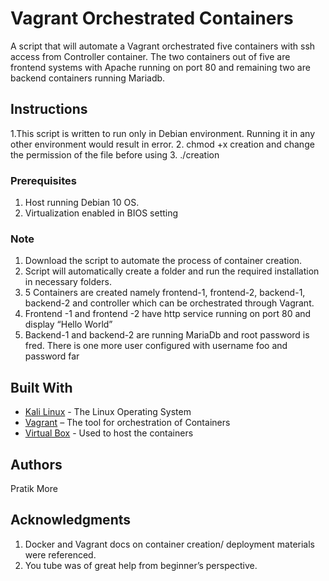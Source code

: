 # Vagrant Orchestrated Containers

A script that will automate a Vagrant orchestrated five containers with ssh access from Controller container. The two containers out of five are frontend systems with Apache running on port 80 and remaining two are backend containers running Mariadb.

## Instructions

1.This script is written to run only in Debian environment. Running it in any other environment would result in error.
2. chmod +x creation and change the permission of the file before using
3. ./creation

### Prerequisites

1.	Host running Debian 10 OS.
2.	Virtualization enabled in BIOS setting

### Note

1.	Download the script to automate the process of container creation.
2.	Script will automatically create a folder and run the required installation in necessary folders.
3.	5 Containers are created namely frontend-1, frontend-2, backend-1, backend-2 and controller which can be orchestrated through Vagrant.
4.	Frontend -1 and frontend -2 have http service running on port 80 and display “Hello World”
5.	Backend-1 and backend-2 are running MariaDb and root password is fred. There is one more user configured with username foo and password far

## Built With

* [Kali Linux]( https://www.kali.org/) - The Linux Operating System
* [Vagrant]( https://www.vagrantup.com/) – The tool for orchestration of Containers
* [Virtual Box]( https://www.virtualbox.org/) - Used to host the containers

## Authors

Pratik More

## Acknowledgments

1. Docker and Vagrant docs on container creation/ deployment materials were referenced.
2. You tube was of great help from beginner’s perspective.
